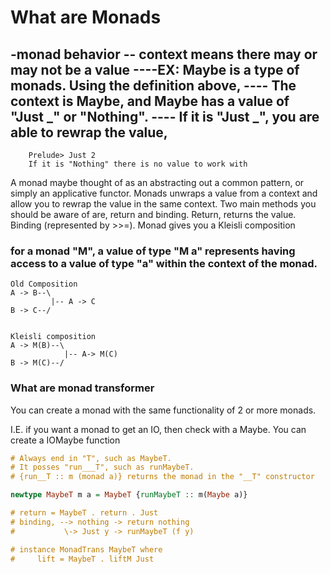 # What are Monads

-monad behavior 
-- context means there may or may not be a value
----EX: Maybe is a type of monads. Using the definition above,
----    The context is Maybe, and Maybe has a value of "Just _" or "Nothing".
----    If it is "Just _", you are able to rewrap the value,
----    
        Prelude> Just 2 
        If it is "Nothing" there is no value to work with

A monad maybe thought of as an abstracting out a common pattern, or simply an applicative functor. Monads unwraps a value from a context and allow you to rewrap the value in the same context. Two main methods you should be aware of are, return and binding. Return, returns the value. Binding (represented by >>=). Monad gives you a Kleisli composition

### for a monad "M", a value of type "M a" represents having access to a value of type "a" within the context of the monad.

```
Old Composition
A -> B--\
         |-- A -> C
B -> C--/


Kleisli composition
A -> M(B)--\
            |-- A-> M(C)
B -> M(C)--/
```

### What are monad transformer
You can create a monad with the same functionality of 2 or more monads. 

I.E. if you want a monad to get an IO, then check with a Maybe. You can create a IOMaybe function 

```Haskell
# Always end in "T", such as MaybeT.
# It posses "run___T", such as runMaybeT.
# {run__T :: m (monad a)} returns the monad in the "__T" constructor

newtype MaybeT m a = MaybeT {runMaybeT :: m(Maybe a)}

# return = MaybeT . return . Just
# binding, --> nothing -> return nothing
#           \-> Just y -> runMaybeT (f y)

# instance MonadTrans MaybeT where
#     lift = MaybeT . liftM Just
```






